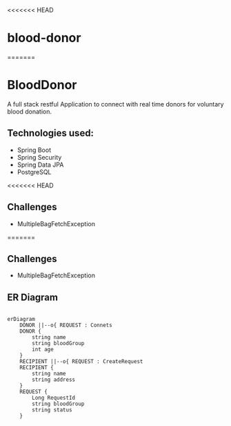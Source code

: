 <<<<<<< HEAD
# blood-donor
=======
# BloodDonor

A full stack restful Application to connect with real time donors for voluntary blood donation.

## Technologies used:

- Spring Boot
- Spring Security
- Spring Data JPA
- PostgreSQL

<<<<<<< HEAD
## Challenges

- MultipleBagFetchException

=======

## Challenges
- MultipleBagFetchException


## ER Diagram

```mermaid

erDiagram
    DONOR ||--o{ REQUEST : Connets
    DONOR {
        string name
        string bloodGroup
        int age
    }
    RECIPIENT ||--o{ REQUEST : CreateRequest
    RECIPIENT {
        string name
        string address
    }
    REQUEST {
        Long RequestId
        string bloodGroup
        string status
    }
```
